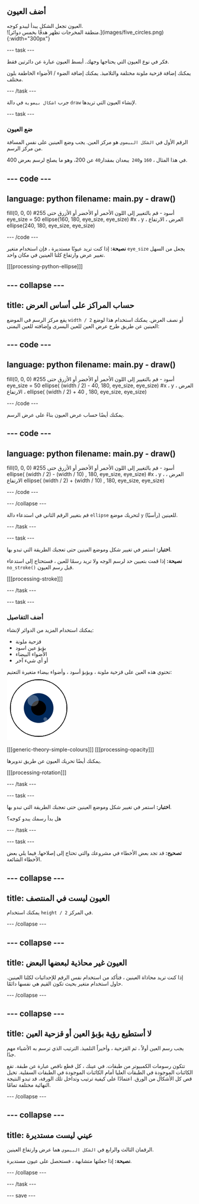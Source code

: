 ## أضف العيون

<div style="display: flex; flex-wrap: wrap">
<div style="flex-basis: 200px; flex-grow: 1; margin-right: 15px;">
العيون تجعل الشكل يبدأ ليبدو كوجه.
</div>
<div>
![منطقة المخرجات تظهر هدفًا بخمس دوائر.](images/five_circles.png){:width="300px"}
</div>
</div>

--- task ---

فكر في نوع العيون التي يحتاجها وجهك. أبسط العيون عبارة عن دائرتين فقط.

يمكنك إضافة قزحية ملونة مختلفة والتلاميذ. يمكنك إضافة الضوء / الأضواء الخاطفة بلون مختلف.

--- /task ---

جرب `اشكال بيضوية` في دالة `draw` لإنشاء العيون التي تريدها.

--- task ---

### ضع العيون

الرقم الأول في `الشكل البيضوي` هو مركز العين. يجب وضع العينين على نفس المسافة من مركز الرسم.

في هذا المثال ، `160` و`240 `يبعدان بمقدار` 40 ` عن 200، وهو ما يصلح لرسم بعرض 400.

--- code ---
---
language: python
filename: main.py - draw()
---
  fill(0, 0, 0) #أسود - قم بالتغيير إلى اللون الأحمر أو الأخضر أو الأزرق حتى 255
  eye_size = 50
  ellipse(160, 180, eye_size, eye_size) #x ، y ، العرض ، الارتفاع
  ellipse(240, 180, eye_size, eye_size)

--- /code ---

**نصيحة:** إذا كنت تريد عيونًا مستديرة ، فإن استخدام متغير `eye_size` يجعل من السهل تغيير عرض وارتفاع كلتا العينين في مكان واحد.

[[[processing-python-ellipse]]]

--- collapse ---
---
title: حساب المراكز على أساس العرض
---

يقع مركز الرسم في الموضع `width / 2` أو نصف العرض. يمكنك استخدام هذا لوضع العينين عن طريق طرح عرض العين للعين اليسرى وإضافته للعين اليمنى:

--- code ---
---
language: python
filename: main.py - draw()
---

  fill(0, 0, 0) #أسود - قم بالتغيير إلى اللون الأحمر أو الأخضر أو الأزرق حتى 255
  eye_size = 50
  ellipse( (width / 2) - 40, 180, eye_size, eye_size) #x ، y ، العرض ، الارتفاع
  ellipse( (width / 2) + 40 , 180, eye_size, eye_size)

--- /code ---

يمكنك أيضًا حساب عرض العيون بناءً على عرض الرسم.

--- code ---
---
language: python
filename: main.py - draw()
---

  fill(0, 0, 0) #أسود - قم بالتغيير إلى اللون الأحمر أو الأخضر أو الأزرق حتى 255
  ellipse( (width / 2) - (width / 10) , 180, eye_size, eye_size) #x ، y ، العرض ، الارتفاع
  ellipse( (width / 2) + (width / 10) , 180, eye_size, eye_size)

--- /code ---

--- /collapse ---

قم بتغيير الرقم الثاني في استدعاء دالة `ellipse` لتحريك موضع `y` (رأسيًا) للعينين.

--- /task ---

--- task ---

**اختبار:** استمر في تغيير شكل وموضع العينين حتى تعجبك الطريقة التي تبدو بها.

**نصيحة:** إذا قمت بتعيين حد لرسم الوجه ولا تريد رسمًا للعين ، فستحتاج إلى استدعاء `no_stroke()` قبل رسم العيون.

[[[processing-stroke]]]

--- /task ---

--- task ---

### أضف التفاصيل

يمكنك استخدام المزيد من الدوائر لإنشاء:
+ قزحية ملونة
+ بؤبؤ عين اسود
+ الأضواء البيضاء
+ أو أي شيء آخر

تحتوي هذه العين على قزحية ملونة ، وبؤبؤ أسود ، وأضواء بيضاء متغيرة التعتيم: ![تُظهر منطقة الإخراج عينًا بها أضواء خاطفة على التلميذ والقزحية.](images/catchlights.png)

[[[generic-theory-simple-colours]]] 
[[[processing-opacity]]]

يمكنك أيضًا تحريك العيون عن طريق تدويرها.

[[[processing-rotation]]]

--- /task ---

--- task ---

**اختبار:** استمر في تغيير شكل وموضع العينين حتى تعجبك الطريقة التي تبدو بها.

هل بدأ رسمك يبدو كوجه؟

--- /task ---

--- task ---

**تصحيح:** قد تجد بعض الأخطاء في مشروعك والتي تحتاج إلى إصلاحها. فيما يلي بعض الأخطاء الشائعة.

--- collapse ---
---
title: العيون ليست في المنتصف
---

يمكنك استخدام `height / 2` في المركز.

--- /collapse ---

--- collapse ---
---
title: العيون غير محاذية لبعضها البعض
---

إذا كنت تريد محاذاة العينين ، فتأكد من استخدام نفس الرقم للإحداثيات لكلتا العينين. حاول استخدام متغير بحيث تكون القيم هي نفسها دائمًا.

--- /collapse ---

--- collapse ---
---
title: لا أستطيع رؤية بؤبؤ العين أو قزحية العين
---

يجب رسم العين أولاً ، ثم القزحية ، وأخيراً التلميذ. الترتيب الذي ترسم به الأشياء مهم جدًا.

تتكون رسومات الكمبيوتر من طبقات. في عينك ، كل قطع ناقص عبارة عن طبقة. تقع الكائنات الموجودة في الطبقات العليا أمام الكائنات الموجودة في الطبقات السفلية. تخيل قص كل الأشكال من الورق. اعتمادًا على كيفية ترتيب وتداخل تلك الورقة، قد تبدو النتيجة النهائية مختلفة تمامًا.

--- /collapse ---

--- collapse ---
---
title: عيني ليست مستديرة
---

الرقمان الثالث والرابع في `الشكل البيضوي` هما عرض وارتفاع العينين.

**نصيحة:** إذا جعلتها متشابهة ، فستحصل على عيون مستديرة.

--- /collapse ---


--- /task ---

--- save ---
